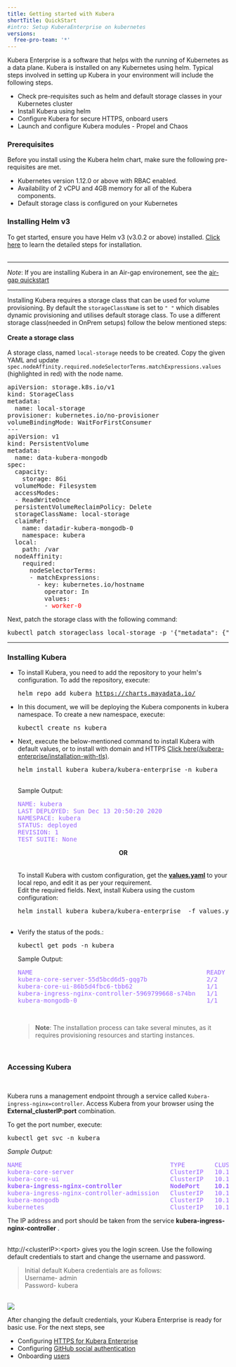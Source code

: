 ```yaml
---
title: Getting started with Kubera 
shortTitle: QuickStart
#intro: Setup KuberaEnterprise on kubernetes
versions:
  free-pro-team: '*'
---
```

Kubera Enterprise is a software that helps with the running of Kubernetes as a data plane. Kubera is installed on any Kubernetes using helm. Typical steps involved in setting up Kubera in your environment will include the following steps.

- Check pre-requisites such as helm and default storage classes in your Kubernetes cluster
- Install Kubera using helm
- Configure Kubera for secure HTTPS, onboard users
- Launch and configure Kubera modules - Propel and Chaos

### Prerequisites

Before you install using the Kubera helm chart, make sure the following pre-requisites are met.

- Kubernetes version 1.12.0 or above with RBAC enabled.
- Availability of  2 vCPU and 4GB memory for all of the Kubera components.
- Default storage class is configured on your Kubernetes
### Installing Helm v3
To get started, ensure you have Helm v3 (v3.0.2 or above) installed. <u><a href="https://helm.sh/docs/intro/install/" target="_blank">Click here</a></u> to learn the detailed steps for installation. 
<br><br>

---

*Note*: If you are installing Kubera in an Air-gap environement, see the  [air-gap quickstart](Air-Gapped-environments)

---



Installing Kubera requires a storage class that can be used for volume provisioning. By default the <code>storageClassName</code> is set to <code>" "</code> which disables dynamic provisioning and utilises default storage class. To use a different storage class(needed in OnPrem setups) follow the below mentioned steps:
<br><br>
<b>Create a storage class</b>
<br><br>
A storage class, named <code>local-storage</code> needs to be created. Copy the given YAML and update <code>spec.nodeAffinity.required.nodeSelectorTerms.matchExpressions.values</code> (highlighted in red) with the node name.
<pre>
apiVersion: storage.k8s.io/v1
kind: StorageClass
metadata:
  name: local-storage
provisioner: kubernetes.io/no-provisioner
volumeBindingMode: WaitForFirstConsumer
---
apiVersion: v1
kind: PersistentVolume
metadata:
  name: data-kubera-mongodb
spec:
  capacity:
    storage: 8Gi
  volumeMode: Filesystem
  accessModes:
  - ReadWriteOnce
  persistentVolumeReclaimPolicy: Delete
  storageClassName: local-storage
  claimRef:
    name: datadir-kubera-mongodb-0
    namespace: kubera
  local:
    path: /var
  nodeAffinity:
    required:
      nodeSelectorTerms:
      - matchExpressions:
        - key: kubernetes.io/hostname
          operator: In
          values:
          - <font color="red">worker-0</font>
</pre>   
Next, patch the storage class with the following command:
<pre>
kubectl patch storageclass local-storage -p '{"metadata": {"annotations":{"storageclass.kubernetes.io/is-default-class":"true"}}}'
</pre>
<hr>

### Installing Kubera
<ul>
<li>To install Kubera, you need to add the repository to your helm's configuration. To add the repository, execute:
<pre>helm repo add kubera <a href="https://charts.mayadata.io/">https://charts.mayadata.io/</a></pre>
</li>
<li>In this document, we will be deploying the Kubera components in kubera namespace.
To create a new namespace, execute:
<pre>kubectl create ns kubera</pre>
</li>
<li>Next, execute the below-mentioned command to install Kubera with default values, 
or to install with domain and HTTPS <a href="" target="_blank">Click here(/kubera-enterprise/installation-with-tls)</a>.

<pre>helm install kubera kubera/kubera-enterprise -n kubera</pre>
<br>
Sample Output:
<br>
<pre style="color:#9966ff">
NAME: kubera
LAST DEPLOYED: Sun Dec 13 20:50:20 2020
NAMESPACE: kubera
STATUS: deployed
REVISION: 1
TEST SUITE: None
</pre>   
<center><b>OR</b></center>
<br><br>
To install Kubera with custom configuration, get the <b><u><a href="https://github.com/mayadata-io/kubera-charts/blob/master/kubera-enterprise/values.yaml" target="_blank">values.yaml</a></u></b> to your local repo, and edit it as per your requirement.	<br>
 Edit the required fields. Next, install Kubera using the custom configuration:
<pre>helm install kubera kubera/kubera-enterprise  -f values.yaml -n kubera</pre> 
</li>
<br>
<li>
Verify the status of the pods.:
<pre>
kubectl get pods -n kubera
</pre>
Sample Output:
<pre style="color:#9966ff">
NAME                                               READY   STATUS    RESTARTS   AGE
kubera-core-server-55d5bcd6d5-gqg7b                2/2     Running   3          24m
kubera-core-ui-86b5d4fbc6-tbb62                    1/1     Running   0          24m
kubera-ingress-nginx-controller-5969799668-s74bn   1/1     Running   0          24m
kubera-mongodb-0                                   1/1     Running   0          24m
</pre>
<br>
<blockquote>
<b>Note</b>: 
The installation process can take several minutes, as it requires provisioning resources and starting instances.
</blockquote>
<br>
</li>       
</ul>

### Accessing Kubera

<br>

Kubera runs a management endpoint through a service called `Kubera-ingress-nginx=controller`. Access Kubera from your browser using the **External_clusterIP:port** combination. 


To get the port number, execute:

<pre>
kubectl get svc -n kubera
</pre>


*Sample Output:*

<pre style="color:#9966ff">
NAME                                        TYPE        CLUSTER-IP       EXTERNAL-IP   PORT(S)                      AGE
kubera-core-server                          ClusterIP   10.100.87.127    none         9002/TCP,9003/TCP            13h
kubera-core-ui                              ClusterIP   10.100.206.16    none         9091/TCP                     13h
<b>kubera-ingress-nginx-controller             NodePort    10.100.31.67     none         80:30080/TCP,443:30443/TCP   13h</b>
kubera-ingress-nginx-controller-admission   ClusterIP   10.100.83.160    none         443/TCP                      13h
kubera-mongodb                              ClusterIP   10.100.127.128   none         27017/TCP                    13h
kubernetes                                  ClusterIP   10.100.0.1       none         443/TCP                      2d13h
</pre>
The IP address and port should be taken from the service <b>kubera-ingress-nginx-controller</b> .
<br> <br>



http://&lt;clusterIP&gt;:&lt;port&gt; gives you the login screen. Use the following default credentials to start and change the username and password. 

<blockquote>
Initial default Kubera credentials are as follows:
<br>Username- admin<br>
Password- kubera
</blockquote>



<br>
<a href="/assets/images/kubera-login.png" target="_blank"><img class="image-with-border" src="/assets/images/kubera-login.png"></a>
<br>



After changing the default credentials, your Kubera Enterprise is ready for basic use. For the next steps, see

- Configuring [HTTPS for Kubera Enterprise](installation-with-tls)
- Configuring [GitHub social authentication](ghauth)
- Onboarding [users](User-management)

